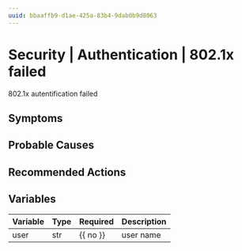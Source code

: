 ```yaml
---
uuid: bbaaffb9-d1ae-425a-83b4-9dab0b9d8063
---
```

# Security | Authentication | 802.1x failed

802.1x autentification failed

## Symptoms

## Probable Causes

## Recommended Actions

## Variables

Variable | Type | Required | Description
--- | --- | --- | ---
user | str | {{ no }} | user name
